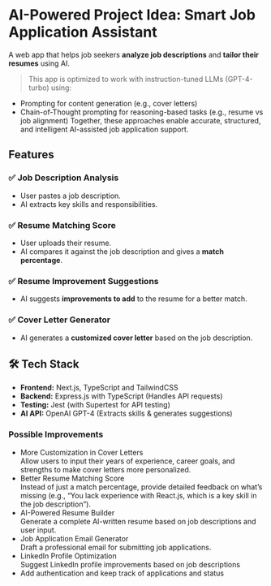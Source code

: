 # AI-Powered Project Idea: Smart Job Application Assistant

A web app that helps job seekers **analyze job descriptions** and **tailor their resumes** using AI.

> This app is optimized to work with instruction-tuned LLMs (GPT-4-turbo) using:

- Prompting for content generation (e.g., cover letters)
- Chain-of-Thought prompting for reasoning-based tasks (e.g., resume vs job alignment)
  Together, these approaches enable accurate, structured, and intelligent AI-assisted job application support.

## Features

### ✅ Job Description Analysis

- User pastes a job description.
- AI extracts key skills and responsibilities.

### ✅ Resume Matching Score

- User uploads their resume.
- AI compares it against the job description and gives a **match percentage**.

### ✅ Resume Improvement Suggestions

- AI suggests **improvements to add** to the resume for a better match.

### ✅ Cover Letter Generator

- AI generates a **customized cover letter** based on the job description.

## 🛠 Tech Stack

- **Frontend:** Next.js, TypeScript and TailwindCSS
- **Backend:** Express.js with TypeScript (Handles API requests)
- **Testing:** Jest (with Supertest for API testing)
- **AI API:** OpenAI GPT-4 (Extracts skills & generates suggestions)

### Possible Improvements

- More Customization in Cover Letters  
  Allow users to input their years of experience, career goals, and strengths to make cover letters more personalized.
- Better Resume Matching Score  
  Instead of just a match percentage, provide detailed feedback on what’s missing (e.g., “You lack experience with React.js, which is a key skill in the job description”).
- AI-Powered Resume Builder  
  Generate a complete AI-written resume based on job descriptions and user input.
- Job Application Email Generator  
  Draft a professional email for submitting job applications.
- LinkedIn Profile Optimization  
  Suggest LinkedIn profile improvements based on job descriptions
- Add authentication and keep track of applications and status
